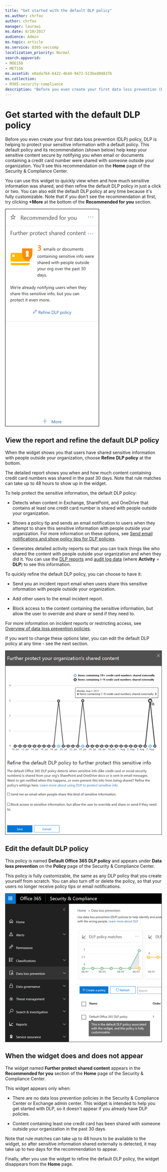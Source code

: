 ```yaml
---
title: "Get started with the default DLP policy"
ms.author: chrfox
author: chrfox
manager: laurawi
ms.date: 8/10/2017
audience: Admin
ms.topic: article
ms.service: O365-seccomp
localization_priority: Normal
search.appverid: 
- MOE150
- MET150
ms.assetid: e0ada764-6422-4b44-9472-513bed04837b
ms.collection: 
- M365-security-compliance
description: "Before you even create your first data loss prevention (DLP) policy, DLP is helping to protect your sensitive information with a default policy. This default policy and its recommendation (shown below) help keep your sensitive content secure by notifying you when email or documents containing a credit card number were shared with someone outside your organization."
---
```


# Get started with the default DLP policy

Before you even create your first data loss prevention (DLP) policy, DLP is helping to protect your sensitive information with a default policy. This default policy and its recommendation (shown below) help keep your sensitive content secure by notifying you when email or documents containing a credit card number were shared with someone outside your organization. You'll see this recommendation on the **Home** page of the Security &amp; Compliance Center. 
  
You can use this widget to quickly view when and how much sensitive information was shared, and then refine the default DLP policy in just a click or two. You can also edit the default DLP policy at any time because it's fully customizable. Note that if you don't see the recommendation at first, try clicking **+More** at the bottom of the **Recommended for you** section. 
  
![Widget named Further protect shared content](media/2bae6dbc-cc92-4f35-b54c-c36e60226b5b.png)
  
## View the report and refine the default DLP policy

When the widget shows you that users have shared sensitive information with people outside your organization, choose **Refine DLP policy** at the bottom. 
  
The detailed report shows you when and how much content containing credit card numbers was shared in the past 30 days. Note that rule matches can take up to 48 hours to show up in the widget.
  
To help protect the sensitive information, the default DLP policy:
  
- Detects when content in Exchange, SharePoint, and OneDrive that contains at least one credit card number is shared with people outside your organization.
    
- Shows a policy tip and sends an email notification to users when they attempt to share this sensitive information with people outside your organization. For more information on these options, see [Send email notifications and show policy tips for DLP policies](use-notifications-and-policy-tips.md).
    
- Generates detailed activity reports so that you can track things like who shared the content with people outside your organization and when they did it. You can use the [DLP reports](view-the-dlp-reports.md) and [audit log data](search-the-audit-log-in-security-and-compliance.md) (where **Activity** = **DLP**) to see this information.
    
To quickly refine the default DLP policy, you can choose to have it:
  
- Send you an incident report email when users share this sensitive information with people outside your organization.
    
- Add other users to the email incident report.
    
- Block access to the content containing the sensitive information, but allow the user to override and share or send if they need to.
    
For more information on incident reports or restricting access, see [Overview of data loss prevention policies](data-loss-prevention-policies.md).
  
If you want to change these options later, you can edit the default DLP policy at any time - see the next section.
  
![Settings for widget named Further protect shared content](media/dad30a84-2715-4c0a-a5c5-44d85492363e.png)
  
## Edit the default DLP policy

This policy is named **Default Office 365 DLP policy** and appears under **Data loss prevention** on the **Policy** page of the Security &amp; Compliance Center. 
  
This policy is fully customizable, the same as any DLP policy that you create yourself from scratch. You can also turn off or delete the policy, so that your users no longer receive policy tips or email notifications.
  
![DLP policy named Default Office 365 DLP policy](media/260731e8-4d57-4c98-abec-07b052ec48d5.png)
  
## When the widget does and does not appear

The widget named **Further protect shared content** appears in the **Recommended for you** section of the **Home** page of the Security &amp; Compliance Center. 
  
This widget appears only when:
  
- There are no data loss prevention policies in the Security &amp; Compliance Center or Exchange admin center. This widget is intended to help you get started with DLP, so it doesn't appear if you already have DLP policies.
    
- Content containing least one credit card has been shared with someone outside your organization in the past 30 days.
    
Note that rule matches can take up to 48 hours to be available to the widget, so after sensitive information shared externally is detected, it may take up to two days for the recommendation to appear.
  
Finally, after you use the widget to refine the default DLP policy, the widget disappears from the **Home** page. 
  

